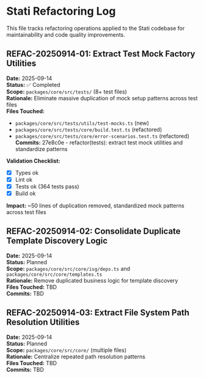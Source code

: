 # Stati Refactoring Log

This file tracks refactoring operations applied to the Stati codebase for maintainability and code quality improvements.

## REFAC-20250914-01: Extract Test Mock Factory Utilities
**Date:** 2025-09-14  
**Status:** ✅ Completed  
**Scope:** `packages/core/src/tests/` (8+ test files)  
**Rationale:** Eliminate massive duplication of mock setup patterns across test files  
**Files Touched:** 
- `packages/core/src/tests/utils/test-mocks.ts` (new)
- `packages/core/src/tests/core/build.test.ts` (refactored)
- `packages/core/src/tests/core/error-scenarios.test.ts` (refactored)
**Commits:** 27e8c0e - refactor(tests): extract test mock utilities and standardize patterns

**Validation Checklist:**
- [x] Types ok
- [x] Lint ok  
- [x] Tests ok (364 tests pass)
- [x] Build ok

**Impact:** ~50 lines of duplication removed, standardized mock patterns across test files  

## REFAC-20250914-02: Consolidate Duplicate Template Discovery Logic  
**Date:** 2025-09-14  
**Status:** Planned  
**Scope:** `packages/core/src/core/isg/deps.ts` and `packages/core/src/core/templates.ts`  
**Rationale:** Remove duplicated business logic for template discovery  
**Files Touched:** TBD  
**Commits:** TBD  

## REFAC-20250914-03: Extract File System Path Resolution Utilities  
**Date:** 2025-09-14  
**Status:** Planned  
**Scope:** `packages/core/src/core/` (multiple files)  
**Rationale:** Centralize repeated path resolution patterns  
**Files Touched:** TBD  
**Commits:** TBD  